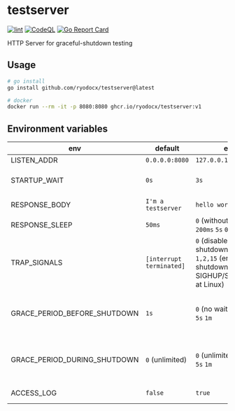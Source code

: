 # testserver

[![lint](https://github.com/ryodocx/testserver/actions/workflows/golangci-lint.yaml/badge.svg)](https://github.com/ryodocx/testserver/actions/workflows/golangci-lint.yaml)
[![CodeQL](https://github.com/ryodocx/testserver/actions/workflows/codeql-analysis.yml/badge.svg)](https://github.com/ryodocx/testserver/actions/workflows/codeql-analysis.yml)
[![Go Report Card](https://goreportcard.com/badge/github.com/ryodocx/testserver)](https://goreportcard.com/report/github.com/ryodocx/testserver)

HTTP Server for graceful-shutdown testing

## Usage

```sh
# go install
go install github.com/ryodocx/testserver@latest

# docker
docker run --rm -it -p 8080:8080 ghcr.io/ryodocx/testserver:v1
```

## Environment variables

| env                          | default                  | example                                                                                                     | description                                                           |
|------------------------------|--------------------------|-------------------------------------------------------------------------------------------------------------|-----------------------------------------------------------------------|
| LISTEN_ADDR                  | `0.0.0.0:8080`           | `127.0.0.1:8080`                                                                                            | Listen address                                                        |
| STARTUP_WAIT                 | `0s`                     | `3s`                                                                                                        | Waiting time before start serving                                     |
| RESPONSE_BODY                | `I'm a testserver`       | `hello world`                                                                                               | HTTP response body                                                    |
| RESPONSE_SLEEP               | `50ms`                   | `0` (without sleep) <br> `200ms` `5s` `0.01h`                                                               | Wait time at HTTP response                                            |
| TRAP_SIGNALS                 | `[interrupt terminated]` | `0` (disable graceful shutdown) <br> `1,2,15` (enable graceful shutdown for SIGHUP/SIGINT/SIGTERM at Linux) | Trapped Signals for graceful shutdown                                 |
| GRACE_PERIOD_BEFORE_SHUTDOWN | `1s`                     | `0` (no wait) <br> `5s` `1m`                                                                                | Grace period before starting shutdown (ignored when `TRAP_SIGNALS=0`) |
| GRACE_PERIOD_DURING_SHUTDOWN | `0` (unlimited)          | `0` (unlimited) <br> `5s` `1m`                                                                              | Grace period during shutdown          (ignored when `TRAP_SIGNALS=0`) |
| ACCESS_LOG                   | `false`                  | `true`                                                                                                      | If true, enable access logging                                        |
